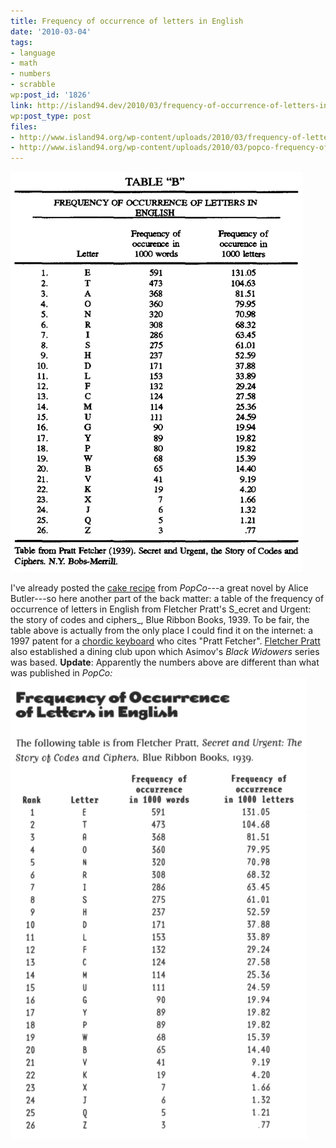 ```yaml
---
title: Frequency of occurrence of letters in English
date: '2010-03-04'
tags:
- language
- math
- numbers
- scrabble
wp:post_id: '1826'
link: http://island94.dev/2010/03/frequency-of-occurrence-of-letters-in-english/
wp:post_type: post
files:
- http://www.island94.org/wp-content/uploads/2010/03/frequency-of-letters-in-english.png
- http://www.island94.org/wp-content/uploads/2010/03/popco-frequency-of-letters-in-english.png
---
```


  ![](2010-03-04-Frequency-of-occurrence-of-letters-in-English/frequency-of-letters-in-english.png "frequency of letters in english")

I've already posted the [cake recipe](http://www.island94.org/2008/10/popco-cake-recipe/) from _PopCo_---a great novel by Alice Butler---so here another part of the back matter: a table of the frequency of occurrence of letters in English from Fletcher Pratt's S_ecret and Urgent: the story of codes and ciphers_, Blue Ribbon Books, 1939. To be fair, the table above is actually from the only place I could find it on the internet: a 1997 patent for a [chordic keyboard](http://www.google.com/patents/about?id=WDsaAAAAEBAJ) who cites "Pratt Fetcher". [Fletcher Pratt](http://en.wikipedia.org/wiki/Fletcher_Pratt) also established a dining club upon which Asimov's _Black Widowers_ series was based. **Update**: Apparently the numbers above are different than what was published in _PopCo:_ ![](2010-03-04-Frequency-of-occurrence-of-letters-in-English/popco-frequency-of-letters-in-english.png "popco-frequency of letters in english")